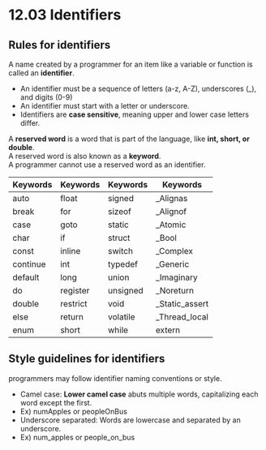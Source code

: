 # 12.03 Identifiers

## Rules for identifiers
A name created by a programmer for an item like a variable or function is called an **identifier**.   
* An identifier must be a sequence of letters (a-z, A-Z), underscores (_), and digits (0-9)
* An identifier must start with a letter or underscore.
* Identifiers are **case sensitive**, meaning upper and lower case letters differ. 
  
A **reserved word** is a word that is part of the language, like **int, short, or double**.   
A reserved word is also known as a **keyword**.   
A programmer cannot use a reserved word as an identifier.   

|Keywords|Keywords|Keywords|Keywords|
|------|---|---|---|
|auto|float|signed|_Alignas|
|break|for|sizeof|_Alignof|
|case|goto|static|_Atomic|
|char|if|struct|_Bool|
|const|inline|switch|_Complex|
|continue|int|typedef|_Generic|
|default|long|union|_Imaginary|
|do|register|unsigned|_Noreturn|
|double|restrict|void|_Static_assert|
|else|return|volatile|_Thread_local|
|enum|short|while|extern|

## Style guidelines for identifiers
programmers may follow identifier naming conventions or style.   
* Camel case: **Lower camel case** abuts multiple words, capitalizing each word except the first.
* Ex) numApples or peopleOnBus
* Underscore separated: Words are lowercase and separated by an underscore.
* Ex) num_apples or people_on_bus
